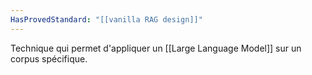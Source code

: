```yaml
---
HasProvedStandard: "[[vanilla RAG design]]"
---
```


Technique qui permet d'appliquer un [[Large Language Model]] sur un corpus spécifique. 